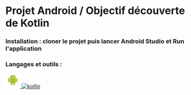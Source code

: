 <h1 align="left">Projet Android / Objectif découverte de Kotlin</h1>

<h3 align="left">Installation : cloner le projet puis lancer Android Studio et Run l'application</h3>

<h3 align="left">Langages et outils :</h3>
<p align="left"> 
  <a href="https://developer.android.com" target="_blank" rel="noreferrer"> <img src="https://raw.githubusercontent.com/devicons/devicon/master/icons/android/android-original-wordmark.svg" alt="android" width="40" height="40"/> </a>
  <a href="https://kotlinlang.org" target="_blank" rel="noreferrer"> <img src="https://www.vectorlogo.zone/logos/kotlinlang/kotlinlang-icon.svg" alt="kotlin" width="40" height="40"/> </a> 
</p>
